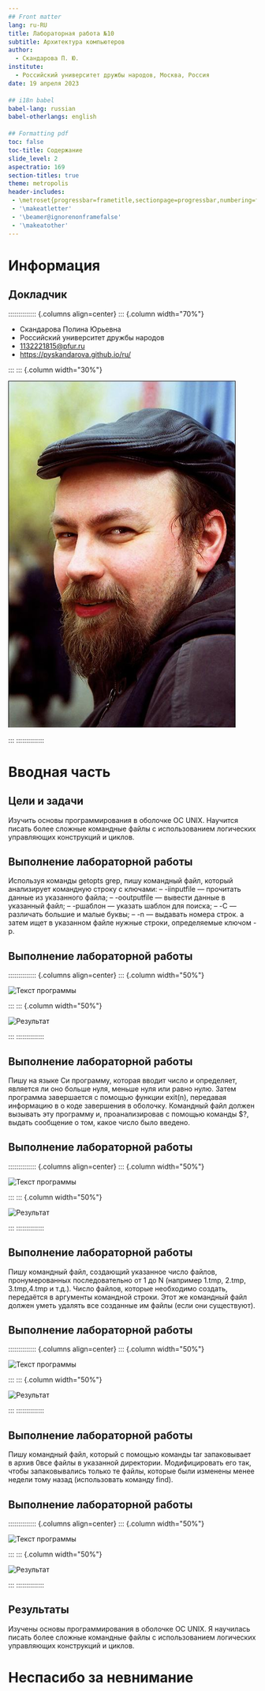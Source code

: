 ```yaml
---
## Front matter
lang: ru-RU
title: Лабораторная работа №10
subtitle: Архитектура компьютеров
author:
  - Скандарова П. Ю.
institute:
  - Российский университет дружбы народов, Москва, Россия
date: 19 апреля 2023

## i18n babel
babel-lang: russian
babel-otherlangs: english

## Formatting pdf
toc: false
toc-title: Содержание
slide_level: 2
aspectratio: 169
section-titles: true
theme: metropolis
header-includes:
 - \metroset{progressbar=frametitle,sectionpage=progressbar,numbering=fraction}
 - '\makeatletter'
 - '\beamer@ignorenonframefalse'
 - '\makeatother'
---
```


# Информация

## Докладчик

:::::::::::::: {.columns align=center}
::: {.column width="70%"}

  * Скандарова Полина Юрьевна
  * Российский университет дружбы народов
  * [1132221815@pfur.ru](mailto:1132221815@pfur.ru)
  * <https://pyskandarova.github.io/ru/>

:::
::: {.column width="30%"}

![](./image/kulyabov.jpg)

:::
::::::::::::::

# Вводная часть

## Цели и задачи

Изучить основы программирования в оболочке ОС UNIX. Научится писать более сложные командные файлы с использованием логических управляющих конструкций и циклов.

## Выполнение лабораторной работы

Используя команды getopts grep, пишу командный файл, который анализирует командную строку с ключами:
– -iinputfile — прочитать данные из указанного файла;
– -ooutputfile — вывести данные в указанный файл;
– -pшаблон — указать шаблон для поиска;
– -C — различать большие и малые буквы;
– -n — выдавать номера строк.
а затем ищет в указанном файле нужные строки, определяемые ключом -p.

## Выполнение лабораторной работы

:::::::::::::: {.columns align=center}
::: {.column width="50%"}

![Текст программы](./image/Arkh6.png)

:::
::: {.column width="50%"}

![Результат](./image/Arkh5.png)

:::
::::::::::::::

## Выполнение лабораторной работы

Пишу на языке Си программу, которая вводит число и определяет, является ли оно больше нуля, меньше нуля или равно нулю. Затем программа завершается с помощью функции exit(n), передавая информацию в о коде завершения в оболочку. Командный файл должен вызывать эту программу и, проанализировав с помощью команды $?, выдать сообщение о том, какое число было введено.

## Выполнение лабораторной работы

:::::::::::::: {.columns align=center}
::: {.column width="50%"}

![Текст программы](./image/Arkh4.png)

:::
::: {.column width="50%"}

![Результат](./image/Arkh5.png)

:::
::::::::::::::

## Выполнение лабораторной работы

Пишу командный файл, создающий указанное число файлов, пронумерованных последовательно от 1 до N (например 1.tmp, 2.tmp, 3.tmp,4.tmp и т.д.). Число файлов, которые необходимо создать, передаётся в аргументы командной строки. Этот же командный файл должен уметь удалять все созданные им файлы (если они существуют).

## Выполнение лабораторной работы

:::::::::::::: {.columns align=center}
::: {.column width="50%"}

![Текст программы](./image/Arkh6.png)

:::
::: {.column width="50%"}

![Результат](./image/Arkh5.png)

:::
::::::::::::::

## Выполнение лабораторной работы

Пишу командный файл, который с помощью команды tar запаковывает в архив 0все файлы в указанной директории. Модифицировать его так, чтобы запаковывались только те файлы, которые были изменены менее недели тому назад (использовать команду find).

## Выполнение лабораторной работы

:::::::::::::: {.columns align=center}
::: {.column width="50%"}

![Текст программы](./image/Arkh4.png)

:::
::: {.column width="50%"}

![Результат](./image/Arkh5.png)

:::
::::::::::::::

## Результаты

Изучены основы программирования в оболочке ОС UNIX. Я научилась писать более сложные командные файлы с использованием логических управляющих конструкций и циклов.


# Неспасибо за невнимание
